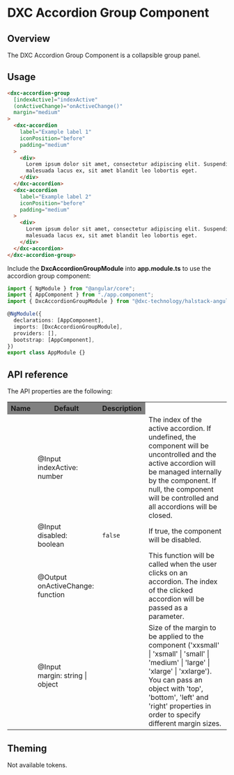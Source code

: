 # DXC Accordion Group Component

## Overview

The DXC Accordion Group Component is a collapsible group panel.

## Usage

```html
<dxc-accordion-group
  [indexActive]="indexActive"
  (onActiveChange)="onActiveChange()"
  margin="medium"
>
  <dxc-accordion
    label="Example label 1"
    iconPosition="before"
    padding="medium"
  >
    <div>
      Lorem ipsum dolor sit amet, consectetur adipiscing elit. Suspendisse
      malesuada lacus ex, sit amet blandit leo lobortis eget.
    </div>
  </dxc-accordion>
  <dxc-accordion
    label="Example label 2"
    iconPosition="before"
    padding="medium"
  >
    <div>
      Lorem ipsum dolor sit amet, consectetur adipiscing elit. Suspendisse
      malesuada lacus ex, sit amet blandit leo lobortis eget.
    </div>
  </dxc-accordion>
</dxc-accordion-group>
```

Include the **DxcAccordionGroupModule** into **app.module.ts** to use the accordion group component:

```ts
import { NgModule } from "@angular/core";
import { AppComponent } from "./app.component";
import { DxcAccordionGroupModule } from "@dxc-technology/halstack-angular";

@NgModule({
  declarations: [AppComponent],
  imports: [DxcAccordionGroupModule],
  providers: [],
  bootstrap: [AppComponent],
})
export class AppModule {}
```

## API reference

The API properties are the following:

<table>
    <tr style="background-color: grey">
        <th>Name</th>
        <th>Default</th>
        <th>Description</th>
<tr>
        <td><td>@Input<br>indexActive: number</td>
        <td></td>
        <td>The index of the active accordion. If undefined, the component will be uncontrolled and the active accordion will be managed internally by the component. If null, the component will be controlled and all accordions will be closed.</td>
      </tr>
      <tr>
          <td><td>@Input<br>disabled: boolean</td>
          <td><code>false</code></td>
          <td>If true, the component will be disabled.</td>
      </tr>
      <tr>
          <td><td>@Output<br>onActiveChange: function</td>
          <td></td>
          <td>This function will be called when the user clicks on an accordion. The index of the clicked accordion will be passed as a parameter.</td>
      </tr>
          <tr>
          <td><td>@Input<br>margin: string | object</td>
          <td></td>
          <td>Size of the margin to be applied to the component ('xxsmall' | 'xsmall' | 'small' | 'medium' | 'large' | 'xlarge' | 'xxlarge'). You can pass an object with 'top', 'bottom', 'left' and 'right' properties in order to specify different margin sizes.</td>
      </tr>
</table>

## Theming

Not available tokens.
